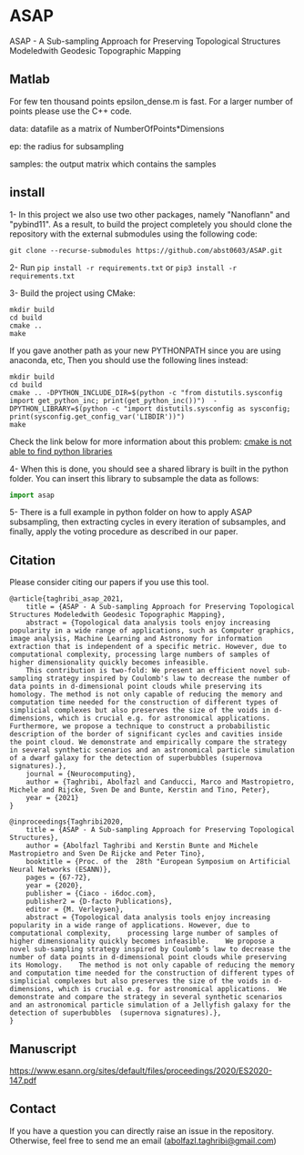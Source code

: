 # ASAP
ASAP - A Sub-sampling Approach for Preserving Topological Structures Modeledwith Geodesic Topographic Mapping

## Matlab
For few ten thousand points epsilon_dense.m is fast. For a larger number of points please use the C++ code.

data: datafile as a matrix of NumberOfPoints*Dimensions

ep: the radius for subsampling

samples: the output matrix which contains the samples

## install
1- In this project we also use two other packages, namely "Nanoflann" and "pybind11". As a result, to build the project completely you should clone the repository with the external submodules using the following code:
```shell
git clone --recurse-submodules https://github.com/abst0603/ASAP.git
```
2- Run `pip install -r requirements.txt` or `pip3 install -r requirements.txt`

3- Build the project using CMake:
```shell
mkdir build
cd build
cmake ..
make
```
If you gave another path as your new PYTHONPATH since you are using anaconda, etc, Then you should use the following lines instead:
```shell
mkdir build
cd build
cmake .. -DPYTHON_INCLUDE_DIR=$(python -c "from distutils.sysconfig import get_python_inc; print(get_python_inc())")  -DPYTHON_LIBRARY=$(python -c "import distutils.sysconfig as sysconfig; print(sysconfig.get_config_var('LIBDIR'))")
make
```
Check the link below for more information about this problem:
[cmake is not able to find python libraries](https://stackoverflow.com/questions/24174394/cmake-is-not-able-to-find-python-libraries)

4- When this is done, you should see a shared library is built in the python folder. You can insert this library to subsample the data as follows:
```python
import asap
```
5- There is a full example in python folder on how to apply ASAP subsampling, then extracting cycles in every iteration of subsamples, and finally, apply the voting procedure as described in our paper.


## Citation
Please consider citing our papers if you use this tool.
```
@article{taghribi_asap_2021,
	title = {ASAP - A Sub-sampling Approach for Preserving Topological Structures Modeledwith Geodesic Topographic Mapping},
	abstract = {Topological data analysis tools enjoy increasing popularity in a wide range of applications, such as Computer graphics, image analysis, Machine Learning and Astronomy for information extraction that is independent of a specific metric. However, due to computational complexity, processing large numbers of samples of higher dimensionality quickly becomes infeasible. 
	This contribution is two-fold: We present an efficient novel sub-sampling strategy inspired by Coulomb's law to decrease the number of data points in d-dimensional point clouds while preserving its homology. The method is not only capable of reducing the memory and computation time needed for the construction of different types of simplicial complexes but also preserves the size of the voids in d-dimensions, which is crucial e.g. for astronomical applications. Furthermore, we propose a technique to construct a probabilistic description of the border of significant cycles and cavities inside the point cloud. We demonstrate and empirically compare the strategy in several synthetic scenarios and an astronomical particle simulation of a dwarf galaxy for the detection of superbubbles (supernova signatures).},
	journal = {Neurocomputing},
	author = {Taghribi, Abolfazl and Canducci, Marco and Mastropietro, Michele and Rijcke, Sven De and Bunte, Kerstin and Tino, Peter},
	year = {2021}
}

@inproceedings{Taghribi2020,
	title = {ASAP - A Sub-sampling Approach for Preserving Topological Structures},
	author = {Abolfazl Taghribi and Kerstin Bunte and Michele Mastropietro and Sven De Rijcke and Peter Tino},
	booktitle = {Proc. of the  28th "European Symposium on Artificial Neural Networks (ESANN)},
	pages = {67-72},
	year = {2020},
	publisher = {Ciaco - i6doc.com},
	publisher2 = {D-facto Publications},
	editor = {M. Verleysen},
	abstract = {Topological data analysis tools enjoy increasing popularity in a wide range of applications. However, due to computational complexity,    processing large number of samples of higher dimensionality quickly becomes infeasible.    We propose a novel sub-sampling strategy inspired by Coulomb’s law to decrease the number of data points in d-dimensional point clouds while preserving its Homology.    The method is not only capable of reducing the memory and computation time needed for the construction of different types of simplicial complexes but also preserves the size of the voids in d-dimensions, which is crucial e.g. for astronomical applications.  We demonstrate and compare the strategy in several synthetic scenarios and an astronomical particle simulation of a Jellyfish galaxy for the detection of superbubbles  (supernova signatures).},
}
```


## Manuscript
https://www.esann.org/sites/default/files/proceedings/2020/ES2020-147.pdf

## Contact
If you have a question you can directly raise an issue in the repository. Otherwise, feel free to send me an email (abolfazl.taghribi@gmail.com)
